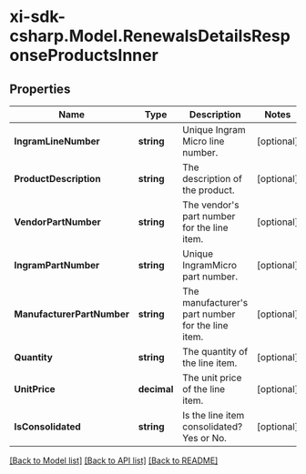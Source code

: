 # xi-sdk-csharp.Model.RenewalsDetailsResponseProductsInner

## Properties

Name | Type | Description | Notes
------------ | ------------- | ------------- | -------------
**IngramLineNumber** | **string** | Unique Ingram Micro line number. | [optional] 
**ProductDescription** | **string** | The description of the product. | [optional] 
**VendorPartNumber** | **string** | The vendor&#39;s part number for the line item. | [optional] 
**IngramPartNumber** | **string** | Unique IngramMicro part number. | [optional] 
**ManufacturerPartNumber** | **string** | The manufacturer&#39;s part number for the line item. | [optional] 
**Quantity** | **string** | The quantity of the line item. | [optional] 
**UnitPrice** | **decimal** | The unit price of the line item. | [optional] 
**IsConsolidated** | **string** | Is the line item consolidated? Yes or No. | [optional] 

[[Back to Model list]](../README.md#documentation-for-models) [[Back to API list]](../README.md#documentation-for-api-endpoints) [[Back to README]](../README.md)

